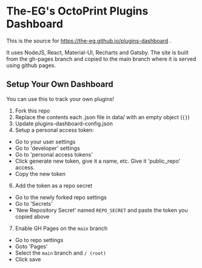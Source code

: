 # The-EG's OctoPrint Plugins Dashboard

This is the source for https://the-eg.github.io/plugins-dashboard .

It uses NodeJS, React, Material-UI, Recharts and Gatsby. The site is built from the gh-pages branch and copied to the main branch where it is served using github pages.


## Setup Your Own Dashboard

You can use this to track your own plugins!

1. Fork this repo
3. Replace the contents each .json file in data/ with an empty object (`{}`)
4. Update plugins-dashboard-config.json
5. Setup a personal access token:
  - Go to your user settings
  - Go to 'developer' settings
  - Go to 'personal access tokens'
  - Click generate new token, give it a name, etc. Give it 'public_repo' access.
  - Copy the new token
6. Add the token as a repo secret
  - Go to the newly forked repo settings
  - Go to 'Secrets'
  - 'New Repository Secret' named `REPO_SECRET` and paste the token you copied above
7. Enable GH Pages on the `main` branch
  - Go to repo settings
  - Goto 'Pages'
  - Select the `main` branch and `/ (root)`
  - Click save
